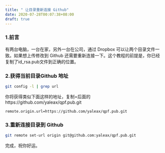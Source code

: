 ```yaml
---
title: " 让目录重新连接 Github"
date: 2020-07-28T00:07:38+08:00
draft: true
---
```


### 1.前言

有两台电脑，一台在家，另外一台在公司，通过 Dropbox 可以让两个目录文件一致。如果想上传修改到 Github 还需要重新连接一下。这个教程的前提是，你已经复制了id_rsa.pub文件到正确的位置。

### 2.获得当前目录Github 地址

```bash
git config -l | grep url
```

你将获得类似下面这样的地址，复制=后面的https://github.com/yaleax/qpf.pub.git

`remote.origin.url=https://github.com/yaleax/qpf.pub.git`

### 3.重新连接目录到 Github

```bash
git remote set-url origin git@github.com:yaleax/qpf.pub.git
```

完成，祝你好运。

